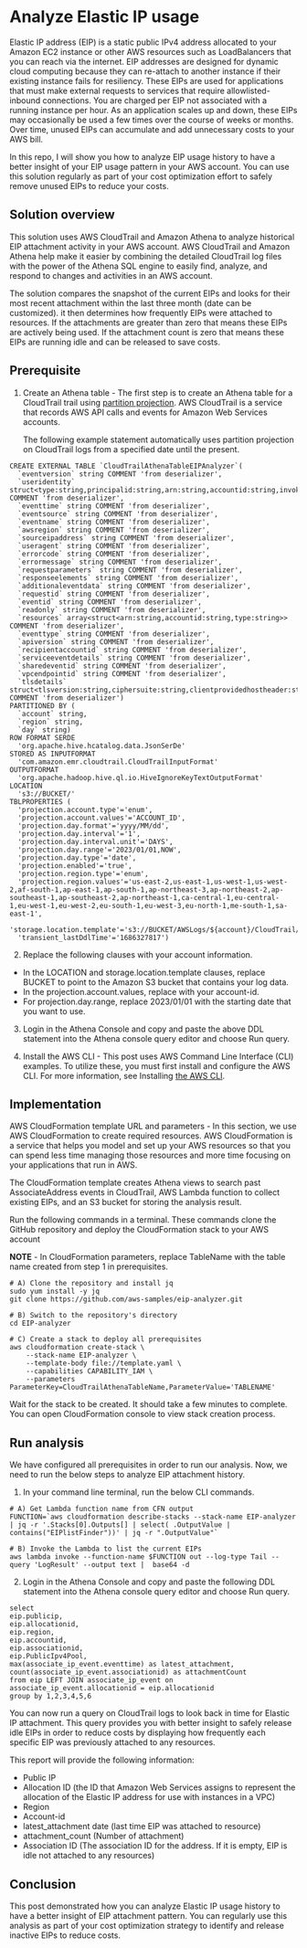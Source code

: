 # Analyze Elastic IP usage

Elastic IP address (EIP) is a static public IPv4 address allocated to your Amazon EC2 instance or other AWS resources such as LoadBalancers that you can reach via the internet. EIP addresses are designed for dynamic cloud computing because they can re-attach to another instance if their existing instance fails for resiliency. These EIPs are used for applications that must make external requests to services that require allowlisted-inbound connections. You are charged per EIP not associated with a running instance per hour. As an application scales up and down, these EIPs may occasionally be used a few times over the course of weeks or months. Over time, unused EIPs can accumulate and add unnecessary costs to your AWS bill. 

In this repo, I will show you how to analyze EIP usage history to have a better insight of your EIP usage pattern in your AWS account. You can use this solution regularly as part of your cost optimization effort to safely remove unused EIPs to reduce your costs. 

## Solution overview

This solution uses AWS CloudTrail and Amazon Athena to analyze historical EIP attachment activity in your AWS account. AWS CloudTrail and Amazon Athena help make it easier by combining the detailed CloudTrail log files with the power of the Athena SQL engine to easily find, analyze, and respond to changes and activities in an AWS account. 

The solution compares the snapshot of the current EIPs and looks for their most recent attachment within the last three month (date can be customized). it then determines how frequently EIPs were attached to resources. If the attachments are greater than zero that means these EIPs are actively being used. If the attachment count is zero that means these EIPs are running idle and can be released to save costs.

## Prerequisite 

1. Create an Athena table - The first step is to create an Athena table for a CloudTrail trail using [partition projection](https://docs.aws.amazon.com/athena/latest/ug/cloudtrail-logs.html). AWS CloudTrail is a service that records AWS API calls and events for Amazon Web Services accounts.

   The following example statement automatically uses partition projection on CloudTrail logs from a specified date until the present. 

```
CREATE EXTERNAL TABLE `CloudTrailAthenaTableEIPAnalyzer`(
  `eventversion` string COMMENT 'from deserializer', 
  `useridentity` struct<type:string,principalid:string,arn:string,accountid:string,invokedby:string,accesskeyid:string,username:string,sessioncontext:struct<attributes:struct<mfaauthenticated:string,creationdate:string>,sessionissuer:struct<type:string,principalid:string,arn:string,accountid:string,username:string>,ec2roledelivery:string,webidfederationdata:map<string,string>>> COMMENT 'from deserializer', 
  `eventtime` string COMMENT 'from deserializer', 
  `eventsource` string COMMENT 'from deserializer', 
  `eventname` string COMMENT 'from deserializer', 
  `awsregion` string COMMENT 'from deserializer', 
  `sourceipaddress` string COMMENT 'from deserializer', 
  `useragent` string COMMENT 'from deserializer', 
  `errorcode` string COMMENT 'from deserializer', 
  `errormessage` string COMMENT 'from deserializer', 
  `requestparameters` string COMMENT 'from deserializer', 
  `responseelements` string COMMENT 'from deserializer', 
  `additionaleventdata` string COMMENT 'from deserializer', 
  `requestid` string COMMENT 'from deserializer', 
  `eventid` string COMMENT 'from deserializer', 
  `readonly` string COMMENT 'from deserializer', 
  `resources` array<struct<arn:string,accountid:string,type:string>> COMMENT 'from deserializer', 
  `eventtype` string COMMENT 'from deserializer', 
  `apiversion` string COMMENT 'from deserializer', 
  `recipientaccountid` string COMMENT 'from deserializer', 
  `serviceeventdetails` string COMMENT 'from deserializer', 
  `sharedeventid` string COMMENT 'from deserializer', 
  `vpcendpointid` string COMMENT 'from deserializer', 
  `tlsdetails` struct<tlsversion:string,ciphersuite:string,clientprovidedhostheader:string> COMMENT 'from deserializer')
PARTITIONED BY ( 
  `account` string, 
  `region` string, 
  `day` string)
ROW FORMAT SERDE 
  'org.apache.hive.hcatalog.data.JsonSerDe' 
STORED AS INPUTFORMAT 
  'com.amazon.emr.cloudtrail.CloudTrailInputFormat' 
OUTPUTFORMAT 
  'org.apache.hadoop.hive.ql.io.HiveIgnoreKeyTextOutputFormat'
LOCATION
  's3://BUCKET/'
TBLPROPERTIES (
  'projection.account.type'='enum', 
  'projection.account.values'='ACCOUNT_ID', 
  'projection.day.format'='yyyy/MM/dd', 
  'projection.day.interval'='1', 
  'projection.day.interval.unit'='DAYS', 
  'projection.day.range'='2023/01/01,NOW', 
  'projection.day.type'='date', 
  'projection.enabled'='true', 
  'projection.region.type'='enum', 
  'projection.region.values'='us-east-2,us-east-1,us-west-1,us-west-2,af-south-1,ap-east-1,ap-south-1,ap-northeast-3,ap-northeast-2,ap-southeast-1,ap-southeast-2,ap-northeast-1,ca-central-1,eu-central-1,eu-west-1,eu-west-2,eu-south-1,eu-west-3,eu-north-1,me-south-1,sa-east-1', 
  'storage.location.template'='s3://BUCKET/AWSLogs/${account}/CloudTrail/${region}/${day}', 
  'transient_lastDdlTime'='1686327817')
```
2. Replace the following clauses with your account information.

* In the LOCATION and storage.location.template clauses, replace BUCKET to point to the Amazon S3 bucket that contains your log data.
* In the projection.account.values, replace with your account-id.
* For projection.day.range, replace 2023/01/01 with the starting date that you want to use.

3. Login in the Athena Console and copy and paste the above DDL statement into the Athena console query editor and choose Run query.

4. Install the AWS CLI - This post uses AWS Command Line Interface (CLI) examples. To utilize these, you must first install and configure the AWS CLI. For more information, see Installing [the AWS CLI](https://docs.aws.amazon.com/cli/latest/userguide/getting-started-install.html).

## Implementation

AWS CloudFormation template URL and parameters - In this section, we use AWS CloudFormation to create required resources. AWS CloudFormation is a service that helps you model and set up your AWS resources so that you can spend less time managing those resources and more time focusing on your applications that run in AWS. 

The CloudFormation template creates Athena views to search past AssociateAddress events in CloudTrail, AWS Lambda function to collect existing EIPs, and an S3 bucket for storing the analysis result. 

Run the following commands in a terminal. These commands clone the GitHub repository and deploy the CloudFormation stack to your AWS account

**NOTE** - In CloudFormation parameters, replace TableName with the table name created from step 1 in prerequisites.

```
# A) Clone the repository and install jq
sudo yum install -y jq
git clone https://github.com/aws-samples/eip-analyzer.git

# B) Switch to the repository's directory
cd EIP-analyzer

# C) Create a stack to deploy all prerequisites 
aws cloudformation create-stack \
    --stack-name EIP-analyzer \
    --template-body file://template.yaml \
    --capabilities CAPABILITY_IAM \
    --parameters ParameterKey=CloudTrailAthenaTableName,ParameterValue='TABLENAME'
```
Wait for the stack to be created. It should take a few minutes to complete. You can open CloudFormation console to view stack creation process.

## Run analysis

We have configured all prerequisites in order to run our analysis. Now, we need to run the below steps to analyze EIP attachment history.

1. In your command line terminal, run the below CLI commands.

```
# A) Get Lambda function name from CFN output
FUNCTION=`aws cloudformation describe-stacks --stack-name EIP-analyzer | jq -r '.Stacks[0].Outputs[] | select( .OutputValue | contains("EIPlistFinder"))' | jq -r ".OutputValue"`

# B) Invoke the Lambda to list the current EIPs
aws lambda invoke --function-name $FUNCTION out --log-type Tail --query 'LogResult' --output text |  base64 -d
```
2. Login in the Athena Console and copy and paste the following DDL statement into the Athena console query editor and choose Run query.

```
select 
eip.publicip,
eip.allocationid,
eip.region,
eip.accountid,
eip.associationid, 
eip.PublicIpv4Pool,
max(associate_ip_event.eventtime) as latest_attachment,
count(associate_ip_event.associationid) as attachmentCount
from eip LEFT JOIN associate_ip_event on associate_ip_event.allocationid = eip.allocationid 
group by 1,2,3,4,5,6
```

You can now run a query on CloudTrail logs to look back in time for Elastic IP attachment. This query provides you with better insight to safely release idle EIPs in order to reduce costs by displaying how frequently each specific EIP was previously attached to any resources.

This report will provide the following information:

- Public IP
- Allocation ID (the ID that Amazon Web Services assigns to represent the allocation of the Elastic IP address for use with instances in a VPC)
- Region
- Account-id
- latest_attachment date (last time EIP was attached to resource)
- attachment_count (Number of attachment)
- Association ID (The association ID for the address. If it is empty, EIP is idle not attached to any resources)

## Conclusion

This post demonstrated how you can analyze Elastic IP usage history to have a better insight of EIP attachment pattern. You can regularly use this analysis as part of your cost optimization strategy to identify and release inactive EIPs to reduce costs.
